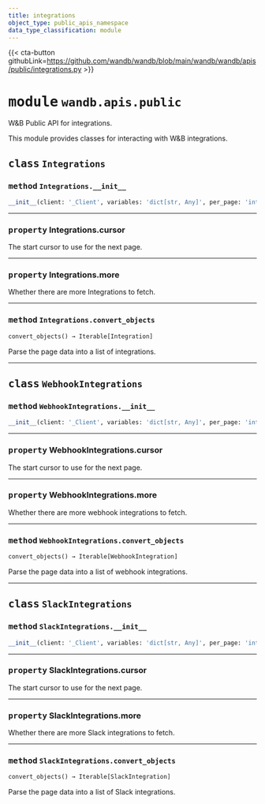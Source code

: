 ```yaml
---
title: integrations
object_type: public_apis_namespace
data_type_classification: module
---
```


{{< cta-button githubLink=https://github.com/wandb/wandb/blob/main/wandb/wandb/apis/public/integrations.py >}}




# <kbd>module</kbd> `wandb.apis.public`
W&B Public API for integrations. 

This module provides classes for interacting with W&B integrations. 



## <kbd>class</kbd> `Integrations`




### <kbd>method</kbd> `Integrations.__init__`

```python
__init__(client: '_Client', variables: 'dict[str, Any]', per_page: 'int' = 50)
```






---

### <kbd>property</kbd> Integrations.cursor

The start cursor to use for the next page. 

---

### <kbd>property</kbd> Integrations.more

Whether there are more Integrations to fetch. 



---

### <kbd>method</kbd> `Integrations.convert_objects`

```python
convert_objects() → Iterable[Integration]
```

Parse the page data into a list of integrations. 


---

## <kbd>class</kbd> `WebhookIntegrations`




### <kbd>method</kbd> `WebhookIntegrations.__init__`

```python
__init__(client: '_Client', variables: 'dict[str, Any]', per_page: 'int' = 50)
```






---

### <kbd>property</kbd> WebhookIntegrations.cursor

The start cursor to use for the next page. 

---

### <kbd>property</kbd> WebhookIntegrations.more

Whether there are more webhook integrations to fetch. 



---

### <kbd>method</kbd> `WebhookIntegrations.convert_objects`

```python
convert_objects() → Iterable[WebhookIntegration]
```

Parse the page data into a list of webhook integrations. 


---

## <kbd>class</kbd> `SlackIntegrations`




### <kbd>method</kbd> `SlackIntegrations.__init__`

```python
__init__(client: '_Client', variables: 'dict[str, Any]', per_page: 'int' = 50)
```






---

### <kbd>property</kbd> SlackIntegrations.cursor

The start cursor to use for the next page. 

---

### <kbd>property</kbd> SlackIntegrations.more

Whether there are more Slack integrations to fetch. 



---

### <kbd>method</kbd> `SlackIntegrations.convert_objects`

```python
convert_objects() → Iterable[SlackIntegration]
```

Parse the page data into a list of Slack integrations. 


